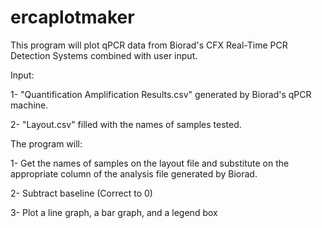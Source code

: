 # ercaplotmaker

This program will plot qPCR data from Biorad's CFX Real-Time PCR Detection Systems combined with user input.

Input:

1- "Quantification Amplification Results.csv" generated by Biorad's qPCR machine.

2- "Layout.csv" filled with the names of samples tested.


The program will:

1- Get the names of samples on the layout file and substitute on the appropriate column of the analysis file generated by Biorad.

2- Subtract baseline (Correct to 0)

3- Plot a line graph, a bar graph, and a legend box 
